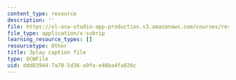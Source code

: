 ```yaml
---
content_type: resource
description: ''
file: https://ol-ocw-studio-app-production.s3.amazonaws.com/courses/res-18-009-learn-differential-equations-up-close-with-gilbert-strang-and-cleve-moler-fall-2015/ddd839447a705d36a9fae46ba4fa826c_WZMQdLW4COQ.srt
file_type: application/x-subrip
learning_resource_types: []
resourcetype: Other
title: 3play caption file
type: OCWFile
uid: ddd83944-7a70-5d36-a9fa-e46ba4fa826c
---
```

